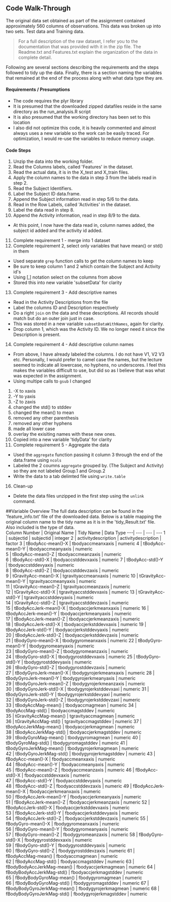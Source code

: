 ## Code Walk-Through
  The original data set obtained as part of the assignment contained approximately 560 columns of observations.  This data was broken up into two
  sets.  Test data and Training data.  
  >For a full description of the raw dataset, I refer you to the documentation that was provided with it in the
  zip file.  The Readme.txt and Features.txt explain the organization of the data in complete detail.  
  
  Following are several sections describing the requirements and the steps followed to tidy up the data.  Finally, there is a section naming the variables that remained at the end of the process along with what data type they are.
#### Requirements / Presumptions
* The code requires the plyr library
* It is presumed that the downloaded zipped datafiles reside in the same directory as the run_analysis.R script
* It is also presumed that the working directory has been set to this location
* I also did not optimize this code, it is heavily commented and almost always uses a new variable so the work can be easily traced.  For optimization, I would re-use the variables to reduce memory usage.

#### Code Steps
1. Unzip the data into the working folder.
2. Read the Columns labels, called 'Features' in the dataset.
3. Read the actual data, it is in the X_test and X_train files.
4. Apply the column names to the data in step 3 from the labels read in step 2.
5. Read the Subject Identifiers.
6. Label the Subject ID data.frame.
7. Append the Subject information read in step 5/6 to the data.
8. Read in the Row Labels, called 'Activities' in the dataset.
9. Label the data read in step 8.
10. Append the Activity information, read in step 8/9 to the data.
*  At this point, I now have the data read in, column names added, the subject id added and the activity id added.
11. Complete requirement 1 - merge into 1 dataset
12. Complete requirement 2, select only variables that have mean() or std() in them
*  Used separate `grep` function calls to get the column names to keep
*  Be sure to keep column 1 and 2 which contain the Subject and Activity id's
*  Using [,] notation select on the columns from above
*  Stored this into new variable 'subsetData' for clarity
13. Complete requirement 3 - Add descriptive names
*  Read in the Activity Descriptions from the file
*  Label the columns ID and Description respectively
*  Do a right `join` on the data and these descriptions. All records should match but do an outer join just in case.
*  This was stored in a new variable `subsetDataWithNames`, again for clarity.
*  Drop column 1, which was the Activity ID. We no longer need it since the Description is present.
14. Complete requirement 4 - Add descriptive column names
*  From above, I have already labeled the columns. I do not have V1, V2 V3 etc.  Personally, I would prefer to camel case the names, but the lecture seemed to indicate all lowercase, no hyphens, no underscores.  I feel this makes the variables difficult to use, but did so as I believe that was what was expected in the assignment.
*  Using multipe calls to `gsub` I changed
  1. -X to xaxis
  2. -Y to yaxis
  3. -Z to zaxis
  4. changed the std() to stddev
  5. changed the mean() to mean
  6. removed any other parenthesis
  7. removed any other hyphens
  8. made all lower case
  9. overlay the exisiting names with these new ones.
  10. Copied into a new variable 'tidyData' for clarity
15. Complete requirement 5 - Aggregate the data
*  Used the `aggregate` function passing it column 3 through the end of the data.frame using `ncols`
*  Labeled the 2 coumns `aggregate` grouped by. (The Subject and Activity) so they are not labeled Group.1 and Group.2
*  Write the data to a tab delimted file using `write.table`
16. Clean-up
*  Delete the data files unzipped in the first step using the `unlink` command.


##Variable Overview
The full data description can be found in the 'feature_info.txt' file of the downloaded data.  Below is a table mapping the original column name to the tidy name as it is in the 'tidy_Result.txt' file.  Also included is the type of data.  
Column Number | Original Name | Tidy Name | Data Type
---| --- | --- | ---
1 | subjectid                   | subjectid | integer
2 | activitydescription         | activitydescription | factor
3 | tBodyAcc-mean()-X           | tbodyaccmeanxaxis       | numeric
4 | tBodyAcc-mean()-Y           | tbodyaccmeanyaxis | numeric           
5 | tBodyAcc-mean()-Z           | tbodyaccmeanzaxis | numeric            
6 | tBodyAcc-std()-X            | tbodyaccstddevxaxis     | numeric 
7 | tBodyAcc-std()-Y            | tbodyaccstddevyaxis | numeric            
8 | tBodyAcc-std()-Z            | tbodyaccstddevzaxis | numeric        
9 | tGravityAcc-mean()-X        | tgravityaccmeanxaxis    | numeric
10 | tGravityAcc-mean()-Y        | tgravityaccmeanyaxis | numeric       
11 | tGravityAcc-mean()-Z        | tgravityaccmeanzaxis | numeric        
12 | tGravityAcc-std()-X         | tgravityaccstddevxaxis  | numeric
13 | tGravityAcc-std()-Y         | tgravityaccstddevyaxis | numeric       
14 | tGravityAcc-std()-Z         | tgravityaccstddevzaxis | numeric     
15 | tBodyAccJerk-mean()-X       | tbodyaccjerkmeanxaxis   | numeric 
16 | tBodyAccJerk-mean()-Y       | tbodyaccjerkmeanyaxis | numeric       
17 | tBodyAccJerk-mean()-Z       | tbodyaccjerkmeanzaxis | numeric        
18 | tBodyAccJerk-std()-X        | tbodyaccjerkstddevxaxis | numeric
19 | tBodyAccJerk-std()-Y        | tbodyaccjerkstddevyaxis | numeric       
20 | tBodyAccJerk-std()-Z        | tbodyaccjerkstddevzaxis | numeric         
21 | tBodyGyro-mean()-X          | tbodygyromeanxaxis      | numeric
22 | tBodyGyro-mean()-Y          | tbodygyromeanyaxis | numeric       
23 | tBodyGyro-mean()-Z          | tbodygyromeanzaxis | numeric        
24 | tBodyGyro-std()-X           | tbodygyrostddevxaxis    | numeric
25 | tBodyGyro-std()-Y           | tbodygyrostddevyaxis | numeric       
26 | tBodyGyro-std()-Z           | tbodygyrostddevzaxis | numeric  
27 | tBodyGyroJerk-mean()-X      | tbodygyrojerkmeanxaxis  | numeric 
28 | tBodyGyroJerk-mean()-Y      | tbodygyrojerkmeanyaxis | numeric      
29 | tBodyGyroJerk-mean()-Z      | tbodygyrojerkmeanzaxis | numeric       
30 | tBodyGyroJerk-std()-X       | tbodygyrojerkstddevxaxi | numeric
31 | tBodyGyroJerk-std()-Y       | tbodygyrojerkstddevyaxi | numeric      
32 | tBodyGyroJerk-std()-Z       | tbodygyrojerkstddevzaxi | numeric         
33 | tBodyAccMag-mean()          | tbodyaccmagmean         | numeric
34 | tBodyAccMag-std()           | tbodyaccmagstddev | numeric  
35 | tGravityAccMag-mean()       | tgravityaccmagmean | numeric       
36 | tGravityAccMag-std()        | tgravityaccmagstddev    | numeric
37 | tBodyAccJerkMag-mean()      | tbodyaccjerkmagmean | numeric       
38 | tBodyAccJerkMag-std()       | tbodyaccjerkmagstddev | numeric        
39 | tBodyGyroMag-mean()         | tbodygyromagmean        | numeric
40 | tBodyGyroMag-std()          | tbodygyromagstddev | numeric 
41 | tBodyGyroJerkMag-mean()     | tbodygyrojerkmagmean | numeric      
42 | tBodyGyroJerkMag-std()      | tbodygyrojerkmagstddev  | numeric
43 | fBodyAcc-mean()-X           | fbodyaccmeanxaxis | numeric     
44 | fBodyAcc-mean()-Y           | fbodyaccmeanyaxis | numeric     
45 | fBodyAcc-mean()-Z           | fbodyaccmeanzaxis       | numeric
46 | fBodyAcc-std()-X            | fbodyaccstddevxaxis | numeric     
47 | fBodyAcc-std()-Y            | fbodyaccstddevyaxis | numeric     
48 | fBodyAcc-std()-Z            | fbodyaccstddevzaxis     | numeric
49 | fBodyAccJerk-mean()-X       | fbodyaccjerkmeanxaxis | numeric     
50 | fBodyAccJerk-mean()-Y       | fbodyaccjerkmeanyaxis | numeric     
51 | fBodyAccJerk-mean()-Z       | fbodyaccjerkmeanzaxis   | numeric
52 | fBodyAccJerk-std()-X        | fbodyaccjerkstddevxaxis | numeric     
53 | fBodyAccJerk-std()-Y        | fbodyaccjerkstddevyaxis | numeric     
54 | fBodyAccJerk-std()-Z        | fbodyaccjerkstddevzaxis | numeric
55 | fBodyGyro-mean()-X          | fbodygyromeanxaxis | numeric     
56 | fBodyGyro-mean()-Y          | fbodygyromeanyaxis  | numeric     
57 | fBodyGyro-mean()-Z          | fbodygyromeanzaxis      | numeric
58 | fBodyGyro-std()-X           | fbodygyrostddevxaxis | numeric     
59 | fBodyGyro-std()-Y           | fbodygyrostddevyaxis | numeric     
60 | fBodyGyro-std()-Z           | fbodygyrostddevzaxis    | numeric
61 | fBodyAccMag-mean()          | fbodyaccmagmean | numeric      
62 | fBodyAccMag-std()           | fbodyaccmagstddev | numeric
63 | fBodyBodyAccJerkMag-mean()  | fbodyaccjerkmagmean     | numeric 
64 | fBodyBodyAccJerkMag-std()   | fbodyaccjerkmagstddev | numeric    
65 | fBodyBodyGyroMag-mean()     | fbodygyromagmean | numeric   
66 | fBodyBodyGyroMag-std()      | fbodygyromagstddev      | numeric
67 | fBodyBodyGyroJerkMag-mean() | fbodygyrojerkmagmean | numeric
68 | fBodyBodyGyroJerkMag-std()  | fbodygyrojerkmagstddev  | numeric 
 



































































